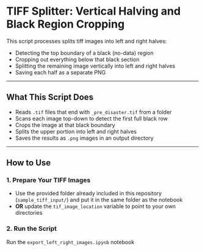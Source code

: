 # TIFF Splitter: Vertical Halving and Black Region Cropping

This script processes splits tiff images into left and right halves:  
- Detecting the top boundary of a black (no-data) region  
- Cropping out everything below that black section  
- Splitting the remaining image vertically into left and right halves  
- Saving each half as a separate PNG

---

## What This Script Does

- Reads `.tif` files that end with `_pre_disaster.tif` from a folder
- Scans each image top-down to detect the first full black row
- Crops the image at that black boundary
- Splits the upper portion into left and right halves
- Saves the results as `.png` images in an output directory

---

## How to Use

### 1. Prepare Your TIFF Images
- Use the provided folder already included in this repository (`sample_tiff_input/`) and put it in the same folder as the notebook
- **OR** update the `tif_image_location` variable to point to your own directories

### 2. Run the Script

Run the `export_left_right_images.ipynb` notebook
